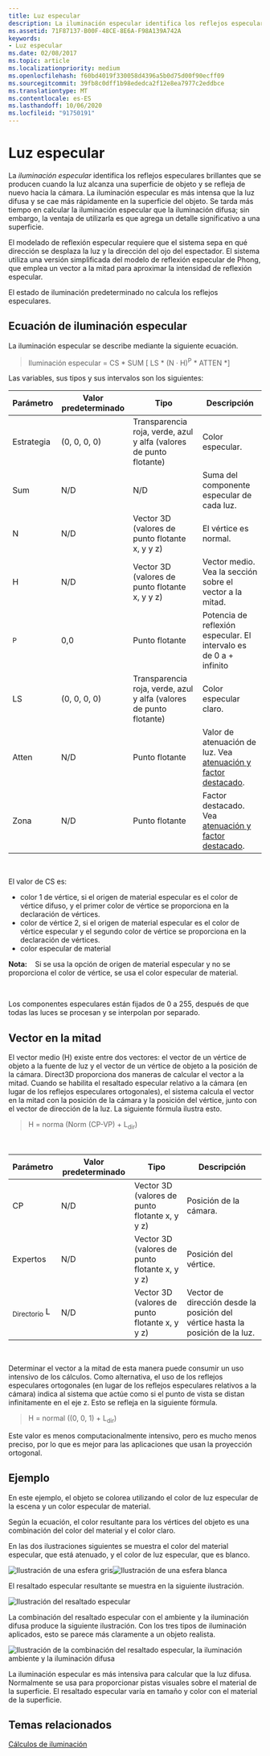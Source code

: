 ```yaml
---
title: Luz especular
description: La iluminación especular identifica los reflejos especulares brillantes que se producen cuando la luz alcanza una superficie de objeto y se refleja de nuevo hacia la cámara.
ms.assetid: 71F87137-B00F-48CE-8E6A-F98A139A742A
keywords:
- Luz especular
ms.date: 02/08/2017
ms.topic: article
ms.localizationpriority: medium
ms.openlocfilehash: f60bd4019f330058d4396a5b0d75d00f90ecff09
ms.sourcegitcommit: 39fb8c0dff1b98ededca2f12e8ea7977c2eddbce
ms.translationtype: MT
ms.contentlocale: es-ES
ms.lasthandoff: 10/06/2020
ms.locfileid: "91750191"
---
```

# <a name="specular-lighting"></a>Luz especular


La *iluminación especular* identifica los reflejos especulares brillantes que se producen cuando la luz alcanza una superficie de objeto y se refleja de nuevo hacia la cámara. La iluminación especular es más intensa que la luz difusa y se cae más rápidamente en la superficie del objeto. Se tarda más tiempo en calcular la iluminación especular que la iluminación difusa; sin embargo, la ventaja de utilizarla es que agrega un detalle significativo a una superficie.

El modelado de reflexión especular requiere que el sistema sepa en qué dirección se desplaza la luz y la dirección del ojo del espectador. El sistema utiliza una versión simplificada del modelo de reflexión especular de Phong, que emplea un vector a la mitad para aproximar la intensidad de reflexión especular.

El estado de iluminación predeterminado no calcula los reflejos especulares.

## <a name="span-idspecular_lighting_equationspanspan-idspecular_lighting_equationspanspan-idspecular_lighting_equationspanspecular-lighting-equation"></a><span id="Specular_Lighting_Equation"></span><span id="specular_lighting_equation"></span><span id="SPECULAR_LIGHTING_EQUATION"></span>Ecuación de iluminación especular


La iluminación especular se describe mediante la siguiente ecuación.

> Iluminación especular = CS \* SUM \[ LS \* (N · H)<sup>P</sup> \* ATTEN \*\]

Las variables, sus tipos y sus intervalos son los siguientes:

| Parámetro    | Valor predeterminado | Tipo                                                             | Descripción                                                                                            |
|--------------|---------------|------------------------------------------------------------------|--------------------------------------------------------------------------------------------------------|
| Estrategia           | (0, 0, 0, 0)     | Transparencia roja, verde, azul y alfa (valores de punto flotante) | Color especular.                                                                                        |
| Sum          | N/D           | N/D                                                              | Suma del componente especular de cada luz.                                                          |
| N            | N/D           | Vector 3D (valores de punto flotante x, y y z)                    | El vértice es normal.                                                                                         |
| H            | N/D           | Vector 3D (valores de punto flotante x, y y z)                    | Vector medio. Vea la sección sobre el vector a la mitad.                                                |
| <sup>P</sup> | 0,0           | Punto flotante                                                   | Potencia de reflexión especular. El intervalo es de 0 a + infinito                                                     |
| LS           | (0, 0, 0, 0)     | Transparencia roja, verde, azul y alfa (valores de punto flotante) | Color especular claro.                                                                                  |
| Atten        | N/D           | Punto flotante                                                   | Valor de atenuación de luz. Vea [atenuación y factor destacado](attenuation-and-spotlight-factor.md). |
| Zona         | N/D           | Punto flotante                                                   | Factor destacado. Vea [atenuación y factor destacado](attenuation-and-spotlight-factor.md).        |

 

El valor de CS es:

-   color 1 de vértice, si el origen de material especular es el color de vértice difuso, y el primer color de vértice se proporciona en la declaración de vértices.
-   color de vértice 2, si el origen de material especular es el color de vértice especular y el segundo color de vértice se proporciona en la declaración de vértices.
-   color especular de material

**Nota:**    Si se usa la opción de origen de material especular y no se proporciona el color de vértice, se usa el color especular de material.

 

Los componentes especulares están fijados de 0 a 255, después de que todas las luces se procesan y se interpolan por separado.

## <a name="span-idthe_halfway_vectorspanspan-idthe_halfway_vectorspanspan-idthe_halfway_vectorspanthe-halfway-vector"></a><span id="The_Halfway_Vector"></span><span id="the_halfway_vector"></span><span id="THE_HALFWAY_VECTOR"></span>Vector en la mitad


El vector medio (H) existe entre dos vectores: el vector de un vértice de objeto a la fuente de luz y el vector de un vértice de objeto a la posición de la cámara. Direct3D proporciona dos maneras de calcular el vector a la mitad. Cuando se habilita el resaltado especular relativo a la cámara (en lugar de los reflejos especulares ortogonales), el sistema calcula el vector en la mitad con la posición de la cámara y la posición del vértice, junto con el vector de dirección de la luz. La siguiente fórmula ilustra esto.

> H = norma (Norm (CP-VP) + L<sub>dir</sub>)

 

| Parámetro       | Valor predeterminado | Tipo                                          | Descripción                                                  |
|-----------------|---------------|-----------------------------------------------|--------------------------------------------------------------|
| CP              | N/D           | Vector 3D (valores de punto flotante x, y y z) | Posición de la cámara.                                             |
| Expertos              | N/D           | Vector 3D (valores de punto flotante x, y y z) | Posición del vértice.                                             |
| <sub>Directorio</sub> L | N/D           | Vector 3D (valores de punto flotante x, y y z) | Vector de dirección desde la posición del vértice hasta la posición de la luz. |

 

Determinar el vector a la mitad de esta manera puede consumir un uso intensivo de los cálculos. Como alternativa, el uso de los reflejos especulares ortogonales (en lugar de los reflejos especulares relativos a la cámara) indica al sistema que actúe como si el punto de vista se distan infinitamente en el eje z. Esto se refleja en la siguiente fórmula.

> H = normal ((0, 0, 1) + L<sub>dir</sub>)

Este valor es menos computacionalmente intensivo, pero es mucho menos preciso, por lo que es mejor para las aplicaciones que usan la proyección ortogonal.

## <a name="span-idexamplespanspan-idexamplespanspan-idexamplespanexample"></a><span id="Example"></span><span id="example"></span><span id="EXAMPLE"></span>Ejemplo


En este ejemplo, el objeto se colorea utilizando el color de luz especular de la escena y un color especular de material.

Según la ecuación, el color resultante para los vértices del objeto es una combinación del color del material y el color claro.

En las dos ilustraciones siguientes se muestra el color del material especular, que está atenuado, y el color de luz especular, que es blanco.

![Ilustración de una esfera gris](images/amb1.jpg)![Ilustración de una esfera blanca](images/lightwhite.jpg)

El resaltado especular resultante se muestra en la siguiente ilustración.

![Ilustración del resaltado especular](images/lights.jpg)

La combinación del resaltado especular con el ambiente y la iluminación difusa produce la siguiente ilustración. Con los tres tipos de iluminación aplicados, esto se parece más claramente a un objeto realista.

![Ilustración de la combinación del resaltado especular, la iluminación ambiente y la iluminación difusa](images/lightads.jpg)

La iluminación especular es más intensiva para calcular que la luz difusa. Normalmente se usa para proporcionar pistas visuales sobre el material de la superficie. El resaltado especular varía en tamaño y color con el material de la superficie.

## <a name="span-idrelated-topicsspanrelated-topics"></a><span id="related-topics"></span>Temas relacionados


[Cálculos de iluminación](mathematics-of-lighting.md)

 

 




